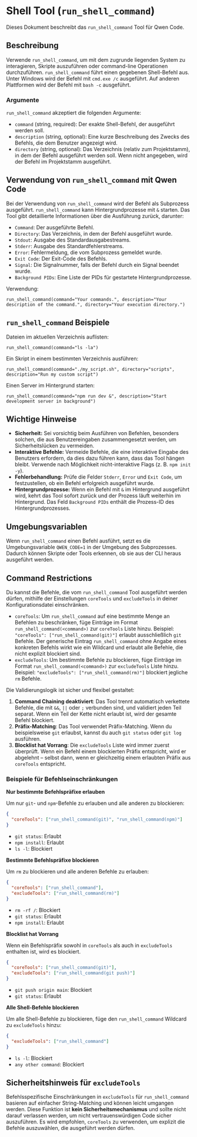 # Shell Tool (`run_shell_command`)

Dieses Dokument beschreibt das `run_shell_command` Tool für Qwen Code.

## Beschreibung

Verwende `run_shell_command`, um mit dem zugrunde liegenden System zu interagieren, Skripte auszuführen oder command-line Operationen durchzuführen. `run_shell_command` führt einen gegebenen Shell-Befehl aus. Unter Windows wird der Befehl mit `cmd.exe /c` ausgeführt. Auf anderen Plattformen wird der Befehl mit `bash -c` ausgeführt.

### Argumente

`run_shell_command` akzeptiert die folgenden Argumente:

- `command` (string, required): Der exakte Shell-Befehl, der ausgeführt werden soll.
- `description` (string, optional): Eine kurze Beschreibung des Zwecks des Befehls, die dem Benutzer angezeigt wird.
- `directory` (string, optional): Das Verzeichnis (relativ zum Projektstamm), in dem der Befehl ausgeführt werden soll. Wenn nicht angegeben, wird der Befehl im Projektstamm ausgeführt.

## Verwendung von `run_shell_command` mit Qwen Code

Bei der Verwendung von `run_shell_command` wird der Befehl als Subprozess ausgeführt. `run_shell_command` kann Hintergrundprozesse mit `&` starten. Das Tool gibt detaillierte Informationen über die Ausführung zurück, darunter:

- `Command`: Der ausgeführte Befehl.
- `Directory`: Das Verzeichnis, in dem der Befehl ausgeführt wurde.
- `Stdout`: Ausgabe des Standardausgabestreams.
- `Stderr`: Ausgabe des Standardfehlerstreams.
- `Error`: Fehlermeldung, die vom Subprozess gemeldet wurde.
- `Exit Code`: Der Exit-Code des Befehls.
- `Signal`: Die Signalnummer, falls der Befehl durch ein Signal beendet wurde.
- `Background PIDs`: Eine Liste der PIDs für gestartete Hintergrundprozesse.

Verwendung:

```
run_shell_command(command="Your commands.", description="Your description of the command.", directory="Your execution directory.")
```

## `run_shell_command` Beispiele

Dateien im aktuellen Verzeichnis auflisten:

```
run_shell_command(command="ls -la")
```

Ein Skript in einem bestimmten Verzeichnis ausführen:

```
run_shell_command(command="./my_script.sh", directory="scripts", description="Run my custom script")
```

Einen Server im Hintergrund starten:

```
run_shell_command(command="npm run dev &", description="Start development server in background")
```

## Wichtige Hinweise

- **Sicherheit:** Sei vorsichtig beim Ausführen von Befehlen, besonders solchen, die aus Benutzereingaben zusammengesetzt werden, um Sicherheitslücken zu vermeiden.
- **Interaktive Befehle:** Vermeide Befehle, die eine interaktive Eingabe des Benutzers erfordern, da dies dazu führen kann, dass das Tool hängen bleibt. Verwende nach Möglichkeit nicht-interaktive Flags (z. B. `npm init -y`).
- **Fehlerbehandlung:** Prüfe die Felder `Stderr`, `Error` und `Exit Code`, um festzustellen, ob ein Befehl erfolgreich ausgeführt wurde.
- **Hintergrundprozesse:** Wenn ein Befehl mit `&` im Hintergrund ausgeführt wird, kehrt das Tool sofort zurück und der Prozess läuft weiterhin im Hintergrund. Das Feld `Background PIDs` enthält die Prozess-ID des Hintergrundprozesses.

## Umgebungsvariablen

Wenn `run_shell_command` einen Befehl ausführt, setzt es die Umgebungsvariable `QWEN_CODE=1` in der Umgebung des Subprozesses. Dadurch können Skripte oder Tools erkennen, ob sie aus der CLI heraus ausgeführt werden.

## Command Restrictions

Du kannst die Befehle, die vom `run_shell_command` Tool ausgeführt werden dürfen, mithilfe der Einstellungen `coreTools` und `excludeTools` in deiner Konfigurationsdatei einschränken.

- `coreTools`: Um `run_shell_command` auf eine bestimmte Menge an Befehlen zu beschränken, füge Einträge im Format `run_shell_command(<command>)` zur `coreTools` Liste hinzu. Beispiel: `"coreTools": ["run_shell_command(git)"]` erlaubt ausschließlich `git` Befehle. Der generische Eintrag `run_shell_command` ohne Angabe eines konkreten Befehls wirkt wie ein Wildcard und erlaubt alle Befehle, die nicht explizit blockiert sind.
- `excludeTools`: Um bestimmte Befehle zu blockieren, füge Einträge im Format `run_shell_command(<command>)` zur `excludeTools` Liste hinzu. Beispiel: `"excludeTools": ["run_shell_command(rm)"]` blockiert jegliche `rm` Befehle.

Die Validierungslogik ist sicher und flexibel gestaltet:

1.  **Command Chaining deaktiviert**: Das Tool trennt automatisch verkettete Befehle, die mit `&&`, `||` oder `;` verbunden sind, und validiert jeden Teil separat. Wenn ein Teil der Kette nicht erlaubt ist, wird der gesamte Befehl blockiert.
2.  **Präfix-Matching**: Das Tool verwendet Präfix-Matching. Wenn du beispielsweise `git` erlaubst, kannst du auch `git status` oder `git log` ausführen.
3.  **Blocklist hat Vorrang**: Die `excludeTools` Liste wird immer zuerst überprüft. Wenn ein Befehl einem blockierten Präfix entspricht, wird er abgelehnt – selbst dann, wenn er gleichzeitig einem erlaubten Präfix aus `coreTools` entspricht.

### Beispiele für Befehlseinschränkungen

**Nur bestimmte Befehlspräfixe erlauben**

Um nur `git`- und `npm`-Befehle zu erlauben und alle anderen zu blockieren:

```json
{
  "coreTools": ["run_shell_command(git)", "run_shell_command(npm)"]
}
```

- `git status`: Erlaubt
- `npm install`: Erlaubt
- `ls -l`: Blockiert

**Bestimmte Befehlspräfixe blockieren**

Um `rm` zu blockieren und alle anderen Befehle zu erlauben:

```json
{
  "coreTools": ["run_shell_command"],
  "excludeTools": ["run_shell_command(rm)"]
}
```

- `rm -rf /`: Blockiert
- `git status`: Erlaubt
- `npm install`: Erlaubt

**Blocklist hat Vorrang**

Wenn ein Befehlspräfix sowohl in `coreTools` als auch in `excludeTools` enthalten ist, wird es blockiert.

```json
{
  "coreTools": ["run_shell_command(git)"],
  "excludeTools": ["run_shell_command(git push)"]
}
```

- `git push origin main`: Blockiert
- `git status`: Erlaubt

**Alle Shell-Befehle blockieren**

Um alle Shell-Befehle zu blockieren, füge den `run_shell_command` Wildcard zu `excludeTools` hinzu:

```json
{
  "excludeTools": ["run_shell_command"]
}
```

- `ls -l`: Blockiert
- `any other command`: Blockiert

## Sicherheitshinweis für `excludeTools`

Befehlsspezifische Einschränkungen in `excludeTools` für `run_shell_command` basieren auf einfacher String-Matching und können leicht umgangen werden. Diese Funktion ist **kein Sicherheitsmechanismus** und sollte nicht darauf verlassen werden, um nicht vertrauenswürdigen Code sicher auszuführen. Es wird empfohlen, `coreTools` zu verwenden, um explizit die Befehle auszuwählen, die ausgeführt werden dürfen.